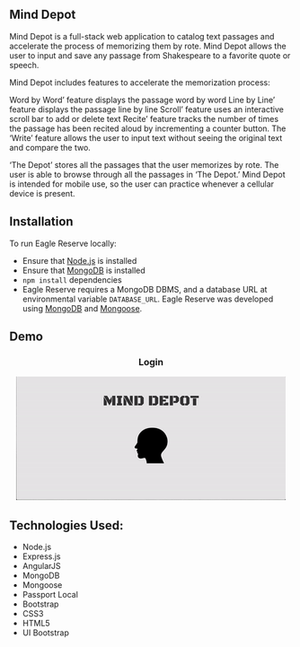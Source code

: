 ## Mind Depot
Mind Depot is a full-stack web application to catalog text passages and accelerate the process of memorizing them by rote. Mind Depot allows the user to input and save any passage from Shakespeare to a favorite quote or speech.

Mind Depot includes features to accelerate the memorization process:

Word by Word’ feature displays the passage word by word
Line by Line’ feature displays the passage line by line
Scroll’ feature uses an interactive scroll bar to add or delete text
Recite’ feature tracks the number of times the passage has been recited aloud by incrementing a counter button.
The ‘Write’ feature allows the user to input text without seeing the original text and compare the two.

‘The Depot’ stores all the passages that the user memorizes by rote. The user is able to browse through all the passages in ‘The Depot.’ Mind Depot is intended for mobile use, so the user can practice whenever a cellular device is present.

## Installation
To run Eagle Reserve locally:

* Ensure that [Node.js](https://nodejs.org/en/) is installed
* Ensure that [MongoDB](https://www.mongodb.com/) is installed
* `npm install` dependencies
* Eagle Reserve requires a MongoDB DBMS, and a database URL at environmental variable `DATABASE_URL`. Eagle Reserve was developed using [MongoDB](https://www.mongodb.com/) and [Mongoose](http://mongoosejs.com/).

## Demo
<h3 align= "center">Login</h3>
<p align="center">
  <img src="server/public/images/login.gif"/>
</p>

## Technologies Used:

  * Node.js
  * Express.js
  * AngularJS
  * MongoDB
  * Mongoose
  * Passport Local
  * Bootstrap
  * CSS3
  * HTML5
  * UI Bootstrap
